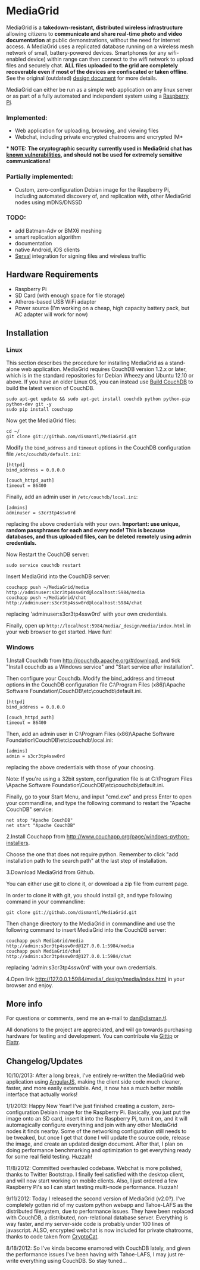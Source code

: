 MediaGrid
=========

MediaGrid is a **takedown-resistant, distributed wireless infrastructure** allowing citizens to **communicate and share real-time photo and video documentation** at public demonstrations, without the need for internet access. A MediaGrid uses a replicated database running on a wireless mesh network of small, battery-powered devices. Smartphones (or any wifi-enabled device) within range can then connect to the wifi network to upload files and securely chat. **ALL files uploaded to the grid are completely recoverable even if most of the devices are confiscated or taken offline**. See the original (outdated) [design document](https://github.com/dismantl/MediaGrid/blob/master/MediaGrid.Design.pdf?raw=true) for more details.

MediaGrid can either be run as a simple web application on any linux server or as part of a fully automated and independent system using a [Raspberry Pi](http://www.raspberrypi.org/).

### Implemented: ###
* Web application for uploading, browsing, and viewing files
* Webchat, including private encrypted chatrooms and encrypted IM*

**\* NOTE: The cryptographic security currently used in MediaGrid chat has [known vulnerabilities](https://blog.crypto.cat/2013/07/new-critical-vulnerability-in-cryptocat-details/), and should not be used for extremely sensitive communications!**

### Partially implemented: ###
* Custom, zero-configuration Debian image for the Raspberry Pi, including automated discovery of, and replication with, other MediaGrid nodes using mDNS/DNSSD

### TODO: ###
* add Batman-Adv or BMX6 meshing
* smart replication algorithm
* documentation
* native Android, iOS clients
* [Serval](https://github.com/servalproject/) integration for signing files and wireless traffic


Hardware Requirements
------------

* Raspberry Pi
* SD Card (with enough space for file storage)
* Atheros-based USB WiFi adapter
* Power source (I'm working on a cheap, high capacity battery pack, but AC adapter will work for now)


Installation
------------
### Linux ###

This section describes the procedure for installing MediaGrid as a stand-alone web application. MediaGrid requires CouchDB version 1.2.x or later, which is in the standard repositories for Debian Wheezy and Ubuntu 12.10 or above. If you have an older Linux OS, you can instead use [Build CouchDB](https://github.com/iriscouch/build-couchdb) to build the latest version of CouchDB.

    sudo apt-get update && sudo apt-get install couchdb python python-pip python-dev git -y
    sudo pip install couchapp

Now get the MediaGrid files:

    cd ~/
    git clone git://github.com/dismantl/MediaGrid.git

Modify the `bind_address` and `timeout` options in the CouchDB configuration file `/etc/couchdb/default.ini`:

    [httpd]
    bind_address = 0.0.0.0
    
    [couch_httpd_auth]
    timeout = 86400
    
Finally, add an admin user in `/etc/couchdb/local.ini`:

    [admins]
    adminuser = s3cr3tp4ssw0rd

replacing the above credentials with your own.  **Important: use unique, random passphrases for each and every node! This is because databases, and thus uploaded files, can be deleted remotely using admin credentials.**
    
Now Restart the CouchDB server:

`sudo service couchdb restart`

Insert MediaGrid into the CouchDB server:

    couchapp push ~/MediaGrid/media http://adminuser:s3cr3tp4ssw0rd@localhost:5984/media
    couchapp push ~/MediaGrid/chat http://adminuser:s3cr3tp4ssw0rd@localhost:5984/chat
replacing 'adminuser:s3cr3tp4ssw0rd' with your own credentials. 

Finally, open up `http://localhost:5984/media/_design/media/index.html` in your web browser to get started. Have fun!

### Windows ###
1.Install Couchdb from http://couchdb.apache.org/#download, and tick "Install couchdb as a Windows service" and "Start service after installation".

Then configure your Couchdb. Modify the bind_address and timeout options in the CouchDB configuration file C:\Program Files (x86)\Apache Software Foundation\CouchDB\etc\couchdb\default.ini. 

	[httpd]
	bind_address = 0.0.0.0

	[couch_httpd_auth]
	timeout = 86400

Then, add an admin user in C:\Program Files (x86)\Apache Software Foundation\CouchDB\etc\couchdb\local.ini: 

	[admins]
	admin = s3cr3tp4ssw0rd

replacing the above credentials with those of your choosing. 

Note: If you're using a 32bit system, configuration file is at C:\Program Files \Apache Software Foundation\CouchDB\etc\couchdb\default.ini.

Finally, go to your Start Menu, and input "cmd.exe" and press Enter to open your commandline, and type the following command to restart the "Apache CouchDB" service:

	net stop "Apache CouchDB"
	net start "Apache CouchDB"

2.Install Couchapp from http://www.couchapp.org/page/windows-python-installers.

Choose the one that does not require python. Remember to click "add installation path to the search path" at the last step of installation.

3.Download MediaGrid from Github.

You can either use git to clone it, or download a zip file from current page.

In order to clone it with git, you should install git, and type following command in your commandline:

	git clone git://github.com/dismantl/MediaGrid.git

Then change directory to the MediaGrid in commandline and use the following command to insert MediaGrid into the CouchDB server:

	couchapp push MediaGrid/media http://admin:s3cr3tp4ssw0rd@127.0.0.1:5984/media
	couchapp push MediaGrid/chat http://admin:s3cr3tp4ssw0rd@127.0.0.1:5984/chat

replacing 'admin:s3cr3tp4ssw0rd' with your own credentials.

4.Open link http://127.0.0.1:5984/media/_design/media/index.html in your browser and enjoy.



More info
-------------

For questions or comments, send me an e-mail to dan@disman.tl.

All donations to the project are appreciated, and will go towards purchasing hardware for testing and development. You can contribute via [Gittip](https://www.gittip.com/dismantl/) or [Flattr](https://flattr.com/profile/danstaples).


Changelog/Updates
-------------

10/10/2013: After a long break, I've entirely re-written the MediaGrid web application using [AngularJS](http://angularjs.org/), making the client side code much cleaner, faster, and more easily extensible. And, it now has a much better mobile interface that actually works!

1/1/2013: Happy New Year! I've just finished creating a custom, zero-configuration Debian image for the Raspberry Pi. Basically, you just put the image onto an SD card, insert it into the Raspberry Pi, turn it on, and it will automagically configure everything and join with any other MediaGrid nodes it finds nearby. Some of the networking configuration still needs to be tweaked, but once I get that done I will update the source code, release the image, and create an updated design document. After that, I plan on doing performance benchmarking and optimization to get everything ready for some real field testing. Huzzah!

11/8/2012: Committed overhauled codebase. Webchat is more polished, thanks to Twitter Bootstrap. I finally feel satisfied with the desktop client, and will now start working on mobile clients. Also, I just ordered a few Raspberry Pi's so I can start testing multi-node performance. Huzzah!

9/11/2012: Today I released the second version of MediaGrid (v2.0?). I've completely gotten rid of my custom python webapp and Tahoe-LAFS as the distributed filesystem, due to performance issues. They have been replaced with CouchDB, a distributed, non-relational database server. Everything is way faster, and my server-side code is probably under 100 lines of javascript. ALSO, encrypted webchat is now included for private chatrooms, thanks to code taken from [CryptoCat](https://project.crypto.cat).

8/18/2012: So I've kinda become enamored with CouchDB lately, and given the performance issues I've been having with Tahoe-LAFS, I may just re-write everything using CouchDB.  So stay tuned...
